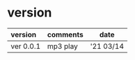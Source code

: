 # version
|version|comments|date| 
|:-----------|:------------|:------------:| 
|ver 0.0.1|mp3 play|'21 03/14| 